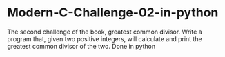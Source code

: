 # Modern-C-Challenge-02-in-python
The second challenge of the book, greatest common divisor. Write a program that, given two positive integers, will calculate and print the greatest common divisor of the two. Done in python
